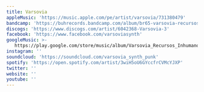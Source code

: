 ```yaml
---
title: Varsovia
appleMusic: 'https://music.apple.com/pe/artist/varsovia/731380479'
bandcamp: 'https://buhrecords.bandcamp.com/album/br65-varsovia-recursos-inhumanos'
discogs: 'https://www.discogs.com/artist/6042368-Varsovia-3'
facebook: 'https://www.facebook.com/varsoviasynth'
googleMusic: >-
   https://play.google.com/store/music/album/Varsovia_Recursos_Inhumanos?id=Bgwh3utldvsi23p7jze7iw6tzze
instagram: ''
soundcloud: 'https://soundcloud.com/varsovia_synth_punk'
spotify: 'https://open.spotify.com/artist/3wiH5oU6GYccfrCVMcYJXP'
twitter: ''
website: ''
youtube: ''
---
```

